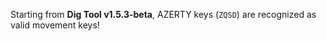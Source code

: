 Starting from **Dig Tool v1.5.3-beta**, AZERTY keys (`ZQSD`) are recognized as valid movement keys!
